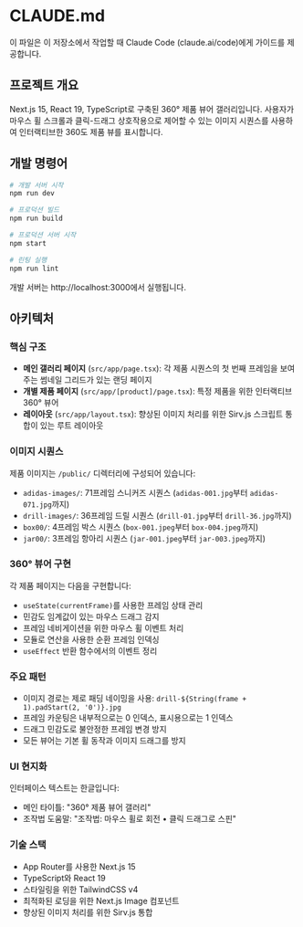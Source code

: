 # CLAUDE.md

이 파일은 이 저장소에서 작업할 때 Claude Code (claude.ai/code)에게 가이드를 제공합니다.

## 프로젝트 개요

Next.js 15, React 19, TypeScript로 구축된 360° 제품 뷰어 갤러리입니다. 사용자가 마우스 휠 스크롤과 클릭-드래그 상호작용으로 제어할 수 있는 이미지 시퀀스를 사용하여 인터랙티브한 360도 제품 뷰를 표시합니다.

## 개발 명령어

```bash
# 개발 서버 시작
npm run dev

# 프로덕션 빌드
npm run build

# 프로덕션 서버 시작
npm start

# 린팅 실행
npm run lint
```

개발 서버는 http://localhost:3000에서 실행됩니다.

## 아키텍처

### 핵심 구조
- **메인 갤러리 페이지** (`src/app/page.tsx`): 각 제품 시퀀스의 첫 번째 프레임을 보여주는 썸네일 그리드가 있는 랜딩 페이지
- **개별 제품 페이지** (`src/app/[product]/page.tsx`): 특정 제품을 위한 인터랙티브 360° 뷰어
- **레이아웃** (`src/app/layout.tsx`): 향상된 이미지 처리를 위한 Sirv.js 스크립트 통합이 있는 루트 레이아웃

### 이미지 시퀀스
제품 이미지는 `/public/` 디렉터리에 구성되어 있습니다:
- `adidas-images/`: 71프레임 스니커즈 시퀀스 (`adidas-001.jpg`부터 `adidas-071.jpg`까지)
- `drill-images/`: 36프레임 드릴 시퀀스 (`drill-01.jpg`부터 `drill-36.jpg`까지)  
- `box00/`: 4프레임 박스 시퀀스 (`box-001.jpeg`부터 `box-004.jpeg`까지)
- `jar00/`: 3프레임 항아리 시퀀스 (`jar-001.jpeg`부터 `jar-003.jpeg`까지)

### 360° 뷰어 구현
각 제품 페이지는 다음을 구현합니다:
- `useState(currentFrame)`를 사용한 프레임 상태 관리
- 민감도 임계값이 있는 마우스 드래그 감지
- 프레임 네비게이션을 위한 마우스 휠 이벤트 처리
- 모듈로 연산을 사용한 순환 프레임 인덱싱
- `useEffect` 반환 함수에서의 이벤트 정리

### 주요 패턴
- 이미지 경로는 제로 패딩 네이밍을 사용: `drill-${String(frame + 1).padStart(2, '0')}.jpg`
- 프레임 카운팅은 내부적으로는 0 인덱스, 표시용으로는 1 인덱스
- 드래그 민감도로 불안정한 프레임 변경 방지
- 모든 뷰어는 기본 휠 동작과 이미지 드래그를 방지

### UI 현지화
인터페이스 텍스트는 한글입니다:
- 메인 타이틀: "360° 제품 뷰어 갤러리"
- 조작법 도움말: "조작법: 마우스 휠로 회전 • 클릭 드래그로 스핀"

### 기술 스택
- App Router를 사용한 Next.js 15
- TypeScript와 React 19
- 스타일링을 위한 TailwindCSS v4
- 최적화된 로딩을 위한 Next.js Image 컴포넌트
- 향상된 이미지 처리를 위한 Sirv.js 통합
